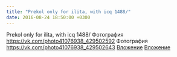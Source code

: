 ```yaml
---
title: "Prekol only for ilita, with icq 1488/"
date: 2016-08-24 18:50:00 +0300
---
```


Prekol only for ilita, with icq 1488/
Фотография
<a class="vk-attach" href="https://vk.com/photo41076938_429502592">https://vk.com/photo41076938_429502592</a>
Фотография
<a class="vk-attach" href="https://vk.com/photo41076938_429502643">https://vk.com/photo41076938_429502643</a>
<a class="vk-attach" href="https://vk.com/photo41076938_429502592">Вложение</a>
<a class="vk-attach" href="https://vk.com/photo41076938_429502643">Вложение</a>
